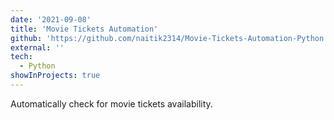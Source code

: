 ```yaml
---
date: '2021-09-08'
title: 'Movie Tickets Automation'
github: 'https://github.com/naitik2314/Movie-Tickets-Automation-Python'
external: ''
tech:
  - Python
showInProjects: true
---
```


Automatically check for movie tickets availability.
